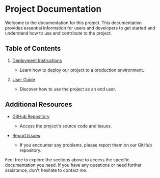 # Project Documentation

Welcome to the documentation for this project. This documentation provides essential information for users and developers to get started and understand how to use and contribute to the project.

## Table of Contents

1. [Deployment Instructions](deployment_instructions.md)
   - Learn how to deploy our project to a production environment.

2. [User Guide](user_guide.md)
   - Discover how to use the project as an end user.


## Additional Resources

- [GitHub Repository](https://github.com/li-rongzhi/TelegramChatbot)
   - Access the project's source code and issues.

- [Report Issues](https://github.com/li-rongzhi/TelegramChatbot/issues)
   - If you encounter any problems, please report them on our GitHub repository.

Feel free to explore the sections above to access the specific documentation you need. If you have any questions or need further assistance, don't hesitate to contact me.
